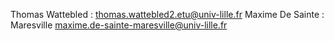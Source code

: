 Thomas Wattebled : thomas.wattebled2.etu@univ-lille.fr
Maxime De Sainte : Maresville maxime.de-sainte-maresville@univ-lille.fr

